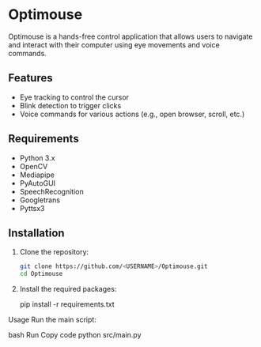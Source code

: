 # Optimouse

Optimouse is a hands-free control application that allows users to navigate and interact with their computer using eye movements and voice commands.

## Features

- Eye tracking to control the cursor
- Blink detection to trigger clicks
- Voice commands for various actions (e.g., open browser, scroll, etc.)

## Requirements

- Python 3.x
- OpenCV
- Mediapipe
- PyAutoGUI
- SpeechRecognition
- Googletrans
- Pyttsx3

## Installation

1. Clone the repository:
   ```bash
   git clone https://github.com/<USERNAME>/Optimouse.git
   cd Optimouse

2. Install the required packages:

    pip install -r requirements.txt

Usage
Run the main script:

bash
Run
Copy code
python src/main.py